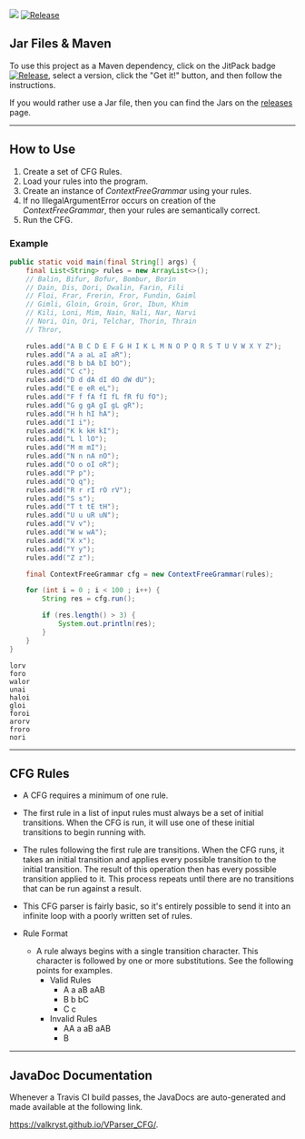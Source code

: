 ![](https://travis-ci.org/Valkryst/VParser_CFG.svg?branch=master) [![Release](https://jitpack.io/v/Valkryst/VParser_CFG.svg)](https://jitpack.io/#Valkryst/VParser_CFG)

## Jar Files & Maven

To use this project as a Maven dependency, click on the JitPack badge [![Release](https://jitpack.io/v/Valkryst/VParser_CFG.svg)](https://jitpack.io/#Valkryst/VParser_CFG), select a version, click the "Get it!" button, and then follow the instructions.

If you would rather use a Jar file, then you can find the Jars on the [releases](https://github.com/Valkryst/VParser_CFG/releases) page.


---

## How to Use

1. Create a set of CFG Rules.
2. Load your rules into the program.
3. Create an instance of *ContextFreeGrammar* using your rules.
4. If no IllegalArgumentError occurs on creation of the *ContextFreeGrammar*, then your rules are semantically correct.
5. Run the CFG.

### Example

```java
public static void main(final String[] args) {
    final List<String> rules = new ArrayList<>();
    // Balin, Bifur, Bofur, Bombur, Borin
    // Dain, Dis, Dori, Dwalin, Farin, Fili
    // Floi, Frar, Frerin, Fror, Fundin, Gaiml
    // Gimli, Gloin, Groin, Gror, Ibun, Khim
    // Kili, Loni, Mim, Nain, Nali, Nar, Narvi
    // Nori, Oin, Ori, Telchar, Thorin, Thrain
    // Thror,

    rules.add("A B C D E F G H I K L M N O P Q R S T U V W X Y Z");
    rules.add("A a aL aI aR");
    rules.add("B b bA bI bO");
    rules.add("C c");
    rules.add("D d dA dI dO dW dU");
    rules.add("E e eR eL");
    rules.add("F f fA fI fL fR fU fO");
    rules.add("G g gA gI gL gR");
    rules.add("H h hI hA");
    rules.add("I i");
    rules.add("K k kH kI");
    rules.add("L l lO");
    rules.add("M m mI");
    rules.add("N n nA nO");
    rules.add("O o oI oR");
    rules.add("P p");
    rules.add("Q q");
    rules.add("R r rI rO rV");
    rules.add("S s");
    rules.add("T t tE tH");
    rules.add("U u uR uN");
    rules.add("V v");
    rules.add("W w wA");
    rules.add("X x");
    rules.add("Y y");
    rules.add("Z z");

    final ContextFreeGrammar cfg = new ContextFreeGrammar(rules);

    for (int i = 0 ; i < 100 ; i++) {
        String res = cfg.run();

        if (res.length() > 3) {
            System.out.println(res);
        }
    }
}
```
```
lorv
foro
walor
unai
haloi
gloi
foroi
arorv
froro
nori
```

---

## CFG Rules

* A CFG requires a minimum of one rule.

* The first rule in a list of input rules must always be a set of initial transitions. When the CFG is run, it will use one of these initial transitions to begin running with.

* The rules following the first rule are transitions. When the CFG runs, it takes an initial transition and applies every possible transition to the initial transition. The result of this operation then has every possible transition applied to it. This process repeats until there are no transitions that can be run against a result.

* This CFG parser is fairly basic, so it's entirely possible to send it into an infinite loop with a poorly written set of rules.

* Rule Format
  * A rule always begins with a single transition character. This character is followed by one or more substitutions. See the following points for examples.
    * Valid Rules
      * A a aB aAB
      * B b bC
      * C c
    * Invalid Rules
      * AA a aB aAB
      * B
---

## JavaDoc Documentation

Whenever a Travis CI build passes, the JavaDocs are auto-generated and made available at the following link.

https://valkryst.github.io/VParser_CFG/.
